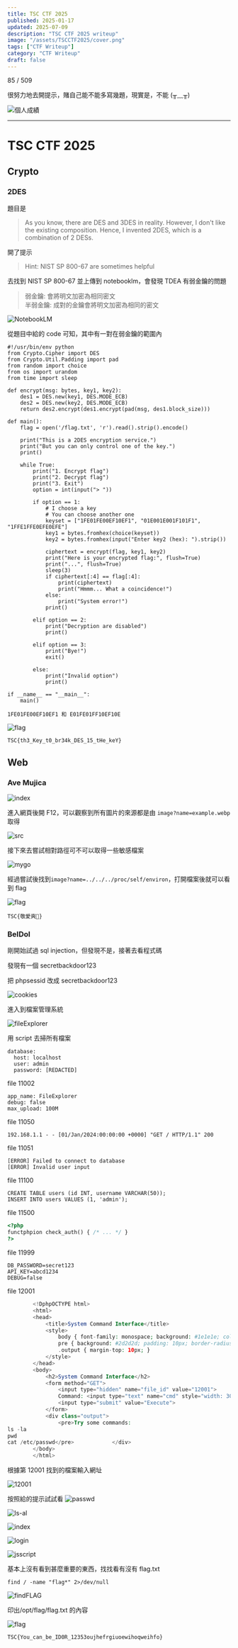 ```yaml
---
title: TSC CTF 2025
published: 2025-01-17
updated: 2025-07-09
description: "TSC CTF 2025 writeup"
image: "/assets/TSCCTF2025/cover.png"
tags: ["CTF Writeup"]
category: "CTF Writeup"
draft: false
---
```


85 / 509

很努力地去開提示，賭自己能不能多寫幾題，現實是，不能 (╥﹏╥)

![個人成績](/assets/TSCCTF2025/score.png)

---

# TSC CTF 2025

## Crypto

### 2DES

題目是

> As you know, there are DES and 3DES in reality. However, I don't like the existing composition. Hence, I invented 2DES, which is a combination of 2 DESs.

開了提示

> Hint: NIST SP 800-67 are sometimes helpful

去找到 NIST SP 800-67 並上傳到 notebooklm，會發現 TDEA 有弱金鑰的問題

> 弱金鑰: 會將明文加密為相同密文  
> 半弱金鑰: 成對的金鑰會將明文加密為相同的密文

![NotebookLM](/assets/TSCCTF2025/2DES/image.png)

從題目中給的 code 可知，其中有一對在弱金鑰的範圍內

```
#!/usr/bin/env python
from Crypto.Cipher import DES
from Crypto.Util.Padding import pad
from random import choice
from os import urandom
from time import sleep

def encrypt(msg: bytes, key1, key2):
    des1 = DES.new(key1, DES.MODE_ECB)
    des2 = DES.new(key2, DES.MODE_ECB)
    return des2.encrypt(des1.encrypt(pad(msg, des1.block_size)))

def main():
    flag = open('/flag.txt', 'r').read().strip().encode()

    print("This is a 2DES encryption service.")
    print("But you can only control one of the key.")
    print()

    while True:
        print("1. Encrypt flag")
        print("2. Decrypt flag")
        print("3. Exit")
        option = int(input("> "))

        if option == 1:
            # I choose a key
            # You can choose another one
            keyset = ["1FE01FE00EF10EF1", "01E001E001F101F1", "1FFE1FFE0EFE0EFE"]
            key1 = bytes.fromhex(choice(keyset))
            key2 = bytes.fromhex(input("Enter key2 (hex): ").strip())

            ciphertext = encrypt(flag, key1, key2)
            print("Here is your encrypted flag:", flush=True)
            print("...", flush=True)
            sleep(3)
            if ciphertext[:4] == flag[:4]:
                print(ciphertext)
                print("Hmmm... What a coincidence!")
            else:
                print("System error!")
            print()

        elif option == 2:
            print("Decryption are disabled")
            print()

        elif option == 3:
            print("Bye!")
            exit()

        else:
            print("Invalid option")
            print()

if __name__ == "__main__":
    main()

```

```
1FE01FE00EF10EF1 和 E01FE01FF10EF10E
```

![flag](/assets/TSCCTF2025/2DES/image-1.png)

```txt
TSC{th3_Key_t0_br34k_DES_15_tHe_keY}
```

## Web

### Ave Mujica

![index](/assets/TSCCTF2025/AveMujica/image.png)

進入網頁後開 F12，可以觀察到所有圖片的來源都是由 `image?name=example.webp` 取得

![src](/assets/TSCCTF2025/AveMujica/image-1.png)

接下來去嘗試相對路徑可不可以取得一些敏感檔案

![mygo](/assets/TSCCTF2025/AveMujica/image-3.png)

經過嘗試後找到`image?name=../../../proc/self/environ`，打開檔案後就可以看到 flag

![flag](/assets/TSCCTF2025/AveMujica/image-2.png)

```
TSC{敬愛爽🍷}
```

### BeIDol

剛開始試過 sql injection，但發現不是，接著去看程式碼

發現有一個 secretbackdoor123

把 phpsessid 改成 secretbackdoor123

![cookies](/assets/TSCCTF2025/BeIDol/image.png)

進入到檔案管理系統

![fileExplorer](/assets/TSCCTF2025/BeIDol/image-1.png)

用 script 去掃所有檔案

```
database:
  host: localhost
  user: admin
  password: [REDACTED]
```

file 11002

```
app_name: FileExplorer
debug: false
max_upload: 100M
```

file 11050

```
192.168.1.1 - - [01/Jan/2024:00:00:00 +0000] "GET / HTTP/1.1" 200
```

file 11051

```
[ERROR] Failed to connect to database
[ERROR] Invalid user input
```

file 11100

```
CREATE TABLE users (id INT, username VARCHAR(50));
INSERT INTO users VALUES (1, 'admin');
```

file 11500

```php
<?php
functphpion check_auth() { /* ... */ }
?>
```

file 11999

```
DB_PASSWORD=secret123
API_KEY=abcd1234
DEBUG=false
```

file 12001

```php
        <!DphpOCTYPE html>
        <html>
        <head>
            <title>System Command Interface</title>
            <style>
                body { font-family: monospace; background: #1e1e1e; color: #d4d4d4; padding: 20px; }
                pre { background: #2d2d2d; padding: 10px; border-radius: 5px; }
                .output { margin-top: 10px; }
            </style>
        </head>
        <body>
            <h2>System Command Interface</h2>
            <form method="GET">
                <input type="hidden" name="file_id" value="12001">
                Command: <input type="text" name="cmd" style="width: 300px;" value="">
                <input type="submit" value="Execute">
            </form>
            <div class="output">
                <pre>Try some commands:
ls -la
pwd
cat /etc/passwd</pre>            </div>
        </body>
        </html>

```

根據第 12001 找到的檔案輸入網址

![12001](/assets/TSCCTF2025/BeIDol/image-2.png)

按照給的提示試試看
![passwd](/assets/TSCCTF2025/BeIDol/image-3.png)

![ls-al](/assets/TSCCTF2025/BeIDol/image-4.png)

![index](/assets/TSCCTF2025/BeIDol/image-5.png)

![login](/assets/TSCCTF2025/BeIDol/image-6.png)

![jsscript](/assets/TSCCTF2025/BeIDol/image-7.png)

基本上沒有看到甚麼重要的東西，找找看有沒有 flag.txt

```
find / -name "flag*" 2>/dev/null
```

![findFLAG](/assets/TSCCTF2025/BeIDol/image-8.png)

印出/opt/flag/flag.txt 的內容

![flag](/assets/TSCCTF2025/BeIDol/image-9.png)

```
TSC{You_can_be_ID0R_12353oujhefrgiuoewihoqweihfo}
```
